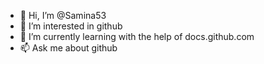 - 👋 Hi, I’m @Samina53
- 👀 I’m interested in github
- 🌱 I’m currently learning with the help of docs.github.com
- 📫 Ask me about github
<!---
Samina53/Samina53 is a ✨ special ✨ repository because its `README.md` (this file) appears on your GitHub profile.
You can click the Preview link to take a look at your changes.
--->
